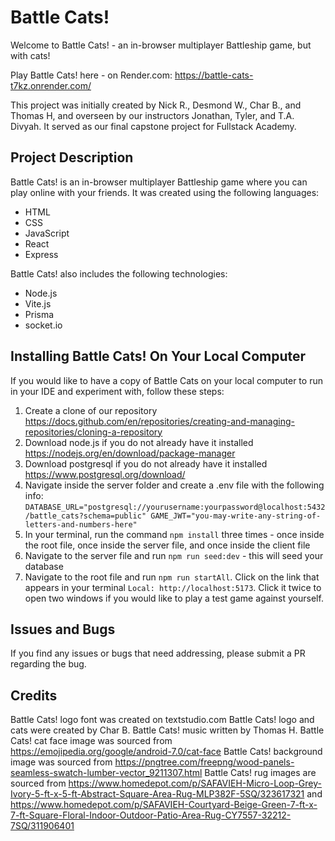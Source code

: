 # Battle Cats!
Welcome to Battle Cats! - an in-browser multiplayer Battleship game, but with cats! 

Play Battle Cats! here - on Render.com: https://battle-cats-t7kz.onrender.com/

This project was initially created by Nick R., Desmond W., Char B., and Thomas H, and overseen by our instructors Jonathan, Tyler, and T.A. Divyah. It served as our final capstone project for Fullstack Academy.

## Project Description
Battle Cats! is an in-browser multiplayer Battleship game where you can play online with your friends. It was created using the following languages:
- HTML
- CSS
- JavaScript
- React
- Express

Battle Cats! also includes the following technologies:
- Node.js
- Vite.js
- Prisma
- socket.io

## Installing Battle Cats! On Your Local Computer
If you would like to have a copy of Battle Cats on your local computer to run in your IDE and experiment with, follow these steps:
1. Create a clone of our repository https://docs.github.com/en/repositories/creating-and-managing-repositories/cloning-a-repository
2. Download node.js if you do not already have it installed https://nodejs.org/en/download/package-manager
3. Download postgresql if you do not already have it installed https://www.postgresql.org/download/
4. Navigate inside the server folder and create a .env file with the following info: ```DATABASE_URL="postgresql://yourusername:yourpassword@localhost:5432/battle_cats?schema=public" GAME_JWT="you-may-write-any-string-of-letters-and-numbers-here"```
5. In your terminal, run the command ```npm install``` three times - once inside the root file, once inside the server file, and once inside the client file
6. Navigate to the server file and run ```npm run seed:dev``` - this will seed your database
7. Navigate to the root file and run ```npm run startAll```. Click on the link that appears in your terminal ```Local: http://localhost:5173```. Click it twice to open two windows if you would like to play a test game against yourself.

## Issues and Bugs
If you find any issues or bugs that need addressing, please submit a PR regarding the bug.

## Credits
Battle Cats! logo font was created on textstudio.com
Battle Cats! logo and cats were created by Char B.
Battle Cats! music written by Thomas H.
Battle Cats! cat face image was sourced from https://emojipedia.org/google/android-7.0/cat-face 
Battle Cats! background image was sourced from https://pngtree.com/freepng/wood-panels-seamless-swatch-lumber-vector_9211307.html
Battle Cats! rug images are sourced from https://www.homedepot.com/p/SAFAVIEH-Micro-Loop-Grey-Ivory-5-ft-x-5-ft-Abstract-Square-Area-Rug-MLP382F-5SQ/323617321 and https://www.homedepot.com/p/SAFAVIEH-Courtyard-Beige-Green-7-ft-x-7-ft-Square-Floral-Indoor-Outdoor-Patio-Area-Rug-CY7557-32212-7SQ/311906401 
